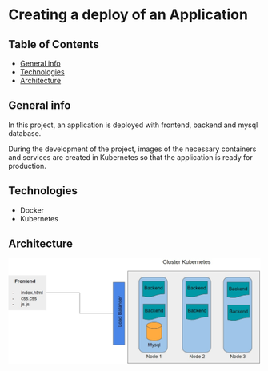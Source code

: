 # Creating a deploy of an Application



## Table of Contents

* [General info](#general-info)
* [Technologies](#technologies)
* [Architecture](#architecture)



## General info

In this project, an application is deployed with frontend, backend and mysql database.

During the development of the project, images of the necessary containers and services are created in Kubernetes so that the application is ready for production.



## Technologies

* Docker
* Kubernetes



## Architecture

![architecture](architecture.jpg)